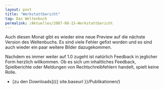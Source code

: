 ```yaml
---
layout: post
title: "Werkstattbericht"
tag: Das Weltenbuch
permalink: /Aktuelles/2007-08-15-Werkstattbericht
---
```


Auch diesen Monat gibt es wieder eine neue Preview auf die nächste Version des Weltenbuchs. Es sind viele Fehler gefixt worden und es sind auch wieder ein paar weitere Bilder dazugekommen.

Nachdem es immer weiter auf 1.0 zugeht ist natürlich Feedback in jeglicher Form herzlich willkommen. Ob es sich um inhaltliches Feedback, Spielberichte oder Meldungen von Rechtschreibfehlern handelt, spielt keine Rolle.

- [zu den Downloads]({{ site.baseurl }}/Publikationen/)
